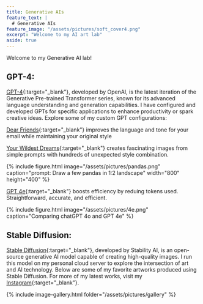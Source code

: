 ```yaml
---
title: Generative AIs
feature_text: |
  # Generative AIs
feature_image: "/assets/pictures/soft_cover4.png"
excerpt: "Welcome to my AI art lab"
aside: true
---
```


Welcome to my Generative AI lab!

## GPT-4:
[GPT-4](https://en.wikipedia.org/wiki/GPT-4){:target="_blank"}, developed by OpenAI, is the latest iteration of the Generative Pre-trained Transformer series, known for its advanced language understanding and generation capabilities. I have configured and developed GPTs for specific applications to enhance productivity or spark creative ideas. Explore some of my custom GPT configurations:

[Dear Friends](https://chatgpt.com/g/g-tgvhvuadi){:target="_blank"} improves the language and tone for your email while maintaining your original style

[Your Wildest Dreams](https://chatgpt.com/g/g-AbirBOedD){:target="_blank"} creates fascinating images from simple prompts with hundreds of unexpected style combination. 

{% include figure.html image="/assets/pictures/pandas.png" caption="prompt: Draw a few pandas in 1:2 landscape" width="800" height="400" %}

[GPT 4e](https://chatgpt.com/g/g-h4Zx6EvL9-gpt-4e){:target="_blank"} boosts efficiency by reduing tokens used. Straightforward, accurate, and efficient.

{% include figure.html image="/assets/pictures/4e.png" caption="Comparing chatGPT 4o and GPT 4e" %}

## Stable Diffusion:
[Stable Diffusion](https://en.wikipedia.org/wiki/Stable_Diffusion){:target="_blank"}, developed by Stability AI, is an open-source generative AI model capable of creating high-quality images. I run this model on my personal cloud server to explore the intersection of art and AI technology. Below are some of my favorite artworks produced using Stable Diffusion. For more of my latest works, visit my [Instagram](https://www.instagram.com/anranandychen/?hl=en){:target="_blank"}.

{% include image-gallery.html folder="/assets/pictures/gallery" %}
